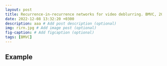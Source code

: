 ```yaml
---
layout: post
title: Recurrence-in-recurrence networks for video deblurring. BMVC, 2022.
date: 2022-12-08 13:32:20 +0300
description: aaa # Add post description (optional)
img: rirn.jpg # Add image post (optional)
fig-caption: # Add figcaption (optional)
tags: [BMVC]
---
```

## Example
